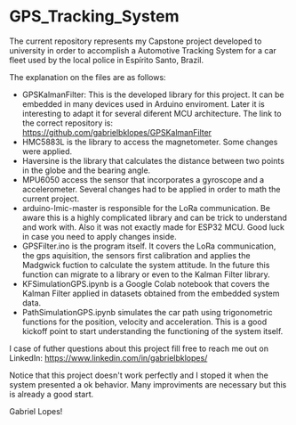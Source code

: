 # GPS_Tracking_System

The current repository represents my Capstone project developed to university in order to accomplish a Automotive Tracking System for a car fleet used by the local police in Espírito Santo, Brazil. 

The explanation on the files are as follows:
- GPSKalmanFilter: This is the developed library for this project. It can be embedded in many devices used in Arduino enviroment. Later it is interesting to adapt it for several diferent MCU architecture. The link to the correct repository is: https://github.com/gabrielbklopes/GPSKalmanFilter
- HMC5883L is the library to access the magnetometer. Some changes were applied.
- Haversine is the library that calculates the distance between two points in the globe and the bearing angle.
- MPU6050 access the sensor that incorporates a gyroscope and a accelerometer. Several changes had to be applied in order to math the current project.
- arduino-lmic-master is responsible for the LoRa communication. Be aware this is a highly complicated library and can be trick to understand and work with. Also it was not exactly made for ESP32 MCU. Good luck in case you need to apply changes inside.
- GPSFilter.ino is the program itself. It covers the LoRa communication, the gps aquisition, the sensors first calibration and applies the Madgwick fuction to calculate the system attitude. In the future this function can migrate to a library or even to the Kalman Filter library.
- KFSimulationGPS.ipynb is a Google Colab notebook that covers the Kalman Filter applied in datasets obtained from the embedded system data.
- PathSimulationGPS.ipynb simulates the car path using trigonometric functions for the position, velocity and acceleration. This is a good kickoff point to start understanding the functioning of the system itself.

I case of futher questions about this project fill free to reach me out on LinkedIn: https://www.linkedin.com/in/gabrielbklopes/

Notice that this project doesn't work perfectly and I stoped it when the system presented a ok behavior. Many improviments are necessary but this is already a good start.

Gabriel Lopes!

